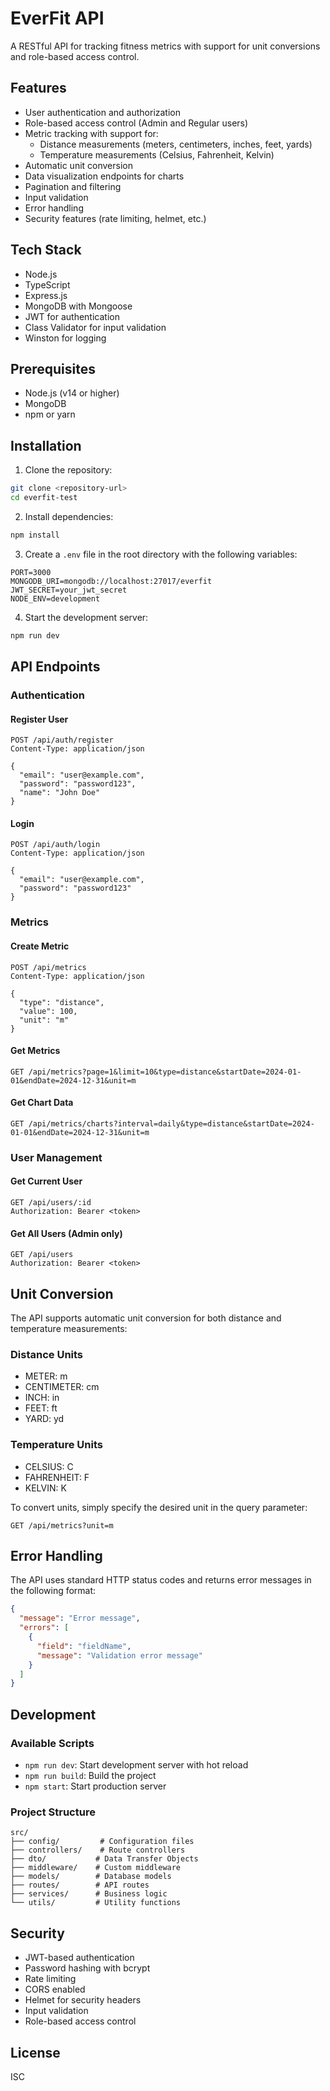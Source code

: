 # EverFit API

A RESTful API for tracking fitness metrics with support for unit conversions and role-based access control.

## Features

- User authentication and authorization
- Role-based access control (Admin and Regular users)
- Metric tracking with support for:
  - Distance measurements (meters, centimeters, inches, feet, yards)
  - Temperature measurements (Celsius, Fahrenheit, Kelvin)
- Automatic unit conversion
- Data visualization endpoints for charts
- Pagination and filtering
- Input validation
- Error handling
- Security features (rate limiting, helmet, etc.)

## Tech Stack

- Node.js
- TypeScript
- Express.js
- MongoDB with Mongoose
- JWT for authentication
- Class Validator for input validation
- Winston for logging

## Prerequisites

- Node.js (v14 or higher)
- MongoDB
- npm or yarn

## Installation

1. Clone the repository:
```bash
git clone <repository-url>
cd everfit-test
```

2. Install dependencies:
```bash
npm install
```

3. Create a `.env` file in the root directory with the following variables:
```env
PORT=3000
MONGODB_URI=mongodb://localhost:27017/everfit
JWT_SECRET=your_jwt_secret
NODE_ENV=development
```

4. Start the development server:
```bash
npm run dev
```

## API Endpoints

### Authentication

#### Register User
```http
POST /api/auth/register
Content-Type: application/json

{
  "email": "user@example.com",
  "password": "password123",
  "name": "John Doe"
}
```

#### Login
```http
POST /api/auth/login
Content-Type: application/json

{
  "email": "user@example.com",
  "password": "password123"
}
```

### Metrics

#### Create Metric
```http
POST /api/metrics
Content-Type: application/json

{
  "type": "distance",
  "value": 100,
  "unit": "m"
}
```

#### Get Metrics
```http
GET /api/metrics?page=1&limit=10&type=distance&startDate=2024-01-01&endDate=2024-12-31&unit=m
```

#### Get Chart Data
```http
GET /api/metrics/charts?interval=daily&type=distance&startDate=2024-01-01&endDate=2024-12-31&unit=m
```

### User Management

#### Get Current User
```http
GET /api/users/:id
Authorization: Bearer <token>
```

#### Get All Users (Admin only)
```http
GET /api/users
Authorization: Bearer <token>
```

## Unit Conversion

The API supports automatic unit conversion for both distance and temperature measurements:

### Distance Units
- METER: m
- CENTIMETER: cm
- INCH: in
- FEET: ft
- YARD: yd

### Temperature Units
- CELSIUS: C
- FAHRENHEIT: F
- KELVIN: K

To convert units, simply specify the desired unit in the query parameter:
```http
GET /api/metrics?unit=m
```

## Error Handling

The API uses standard HTTP status codes and returns error messages in the following format:
```json
{
  "message": "Error message",
  "errors": [
    {
      "field": "fieldName",
      "message": "Validation error message"
    }
  ]
}
```

## Development

### Available Scripts

- `npm run dev`: Start development server with hot reload
- `npm run build`: Build the project
- `npm start`: Start production server

### Project Structure

```
src/
├── config/         # Configuration files
├── controllers/    # Route controllers
├── dto/           # Data Transfer Objects
├── middleware/    # Custom middleware
├── models/        # Database models
├── routes/        # API routes
├── services/      # Business logic
└── utils/         # Utility functions
```

## Security

- JWT-based authentication
- Password hashing with bcrypt
- Rate limiting
- CORS enabled
- Helmet for security headers
- Input validation
- Role-based access control

## License

ISC
